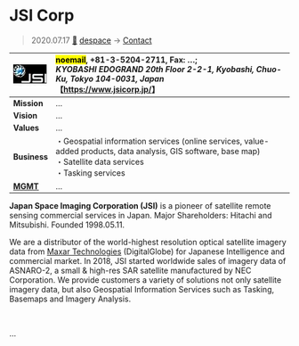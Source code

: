 # JSI Corp
> 2020.07.17 [🚀](../index/index.md) [despace](index.md) → [Contact](contact.md)

|[![](f/con/j/jsi_corp_logo1_thumb.jpg)](f/con/j/jsi_corp_logo1.png)|<mark>noemail</mark>, +81-3-5204-2711, Fax: …;<br> *KYOBASHI EDOGRAND 20th Floor 2-2-1, Kyobashi, Chuo-Ku, Tokyo 104-0031, Japan*<br> 【<https://www.jsicorp.jp/>】|
|:--|:--|
|**Mission**|…|
|**Vision**|…|
|**Values**|…|
|**Business**|・Geospatial information services (online services, value-added products, data analysis, GIS software, base map)<br> ・Satellite data services<br> ・Tasking services|
|**[MGMT](mgmt.md)**|…|

**Japan Space Imaging Corporation (JSI)** is a pioneer of satellite remote sensing commercial services in Japan. Major Shareholders: Hitachi and Mitsubishi. Founded 1998.05.11.

We are a distributor of the world-highest resolution optical satellite imagery data from [Maxar Technologies](zz_maxar.md) (DigitalGlobe) for Japanese Intelligence and commercial market. In 2018, JSI started worldwide sales of imagery data of ASNARO-2, a small & high-res SAR satellite manufactured by NEC Corporation. We provide customers a variety of solutions not only satellite imagery data, but also Geospatial Information Services such as Tasking, Basemaps and Imagery Analysis.

<p style="page-break-after:always"> </p>

…

